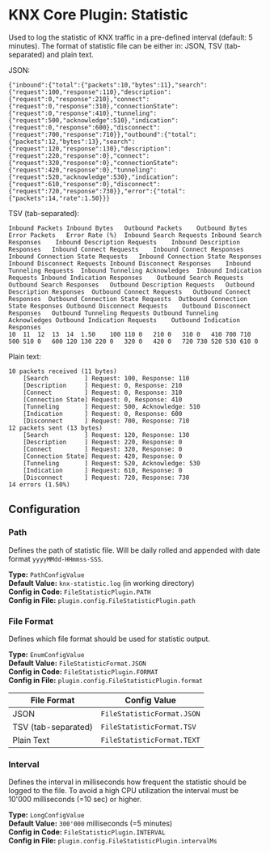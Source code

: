 # KNX Core Plugin: Statistic

Used to log the statistic of KNX traffic in a pre-defined interval (default: 5 minutes).
The format of statistic file can be either in: JSON, TSV (tab-separated) and plain text.

JSON:
```
{"inbound":{"total":{"packets":10,"bytes":11},"search":{"request":100,"response":110},"description":{"request":0,"response":210},"connect":{"request":0,"response":310},"connectionState":{"request":0,"response":410},"tunneling":{"request":500,"acknowledge":510},"indication":{"request":0,"response":600},"disconnect":{"request":700,"response":710}},"outbound":{"total":{"packets":12,"bytes":13},"search":{"request":120,"response":130},"description":{"request":220,"response":0},"connect":{"request":320,"response":0},"connectionState":{"request":420,"response":0},"tunneling":{"request":520,"acknowledge":530},"indication":{"request":610,"response":0},"disconnect":{"request":720,"response":730}},"error":{"total":{"packets":14,"rate":1.50}}}
```

TSV (tab-separated):
```
Inbound Packets	Inbound Bytes	Outbound Packets	Outbound Bytes	Error Packets	Error Rate (%)	Inbound Search Requests	Inbound Search Responses	Inbound Description Requests	Inbound Description Responses	Inbound Connect Requests	Inbound Connect Responses	Inbound Connection State Requests	Inbound Connection State Responses	Inbound Disconnect Requests	Inbound Disconnect Responses	Inbound Tunneling Requests	Inbound Tunneling Acknowledges	Inbound Indication Requests	Inbound Indication Responses	Outbound Search Requests	Outbound Search Responses	Outbound Description Requests	Outbound Description Responses	Outbound Connect Requests	Outbound Connect Responses	Outbound Connection State Requests	Outbound Connection State Responses	Outbound Disconnect Requests	Outbound Disconnect Responses	Outbound Tunneling Requests	Outbound Tunneling Acknowledges	Outbound Indication Requests	Outbound Indication Responses
10	11	12	13	14	1.50	100	110	0	210	0	310	0	410	700	710	500	510	0	600	120	130	220	0	320	0	420	0	720	730	520	530	610	0
```

Plain text:
```
10 packets received (11 bytes)
	[Search          ] Request: 100, Response: 110
	[Description     ] Request: 0, Response: 210
	[Connect         ] Request: 0, Response: 310
	[Connection State] Request: 0, Response: 410
	[Tunneling       ] Request: 500, Acknowledge: 510
	[Indication      ] Request: 0, Response: 600
	[Disconnect      ] Request: 700, Response: 710
12 packets sent (13 bytes)
	[Search          ] Request: 120, Response: 130
	[Description     ] Request: 220, Response: 0
	[Connect         ] Request: 320, Response: 0
	[Connection State] Request: 420, Response: 0
	[Tunneling       ] Request: 520, Acknowledge: 530
	[Indication      ] Request: 610, Response: 0
	[Disconnect      ] Request: 720, Response: 730
14 errors (1.50%)
```

## Configuration

### Path

Defines the path of statistic file. Will be daily rolled and appended with date format `yyyyMMdd-HHmmss-SSS`.

**Type:** `PathConfigValue` \
**Default Value:** `knx-statistic.log` (in working directory) \
**Config in Code:** `FileStatisticPlugin.PATH`  \
**Config in File:** `plugin.config.FileStatisticPlugin.path`

### File Format

Defines which file format should be used for statistic output.

**Type:** `EnumConfigValue` \
**Default Value:** `FileStatisticFormat.JSON` \
**Config in Code:** `FileStatisticPlugin.FORMAT` \
**Config in File:** `plugin.config.FileStatisticPlugin.format`

| File Format | Config Value |
| --- | --- |
| JSON | `FileStatisticFormat.JSON` |
| TSV (tab-separated) | `FileStatisticFormat.TSV` |
| Plain Text | `FileStatisticFormat.TEXT` |

### Interval

Defines the interval in milliseconds how frequent the statistic should be 
logged to the file. To avoid a high CPU utilization the interval must be
10'000 milliseconds (=10 sec) or higher.

**Type:** `LongConfigValue` \
**Default Value:** `300'000` milliseconds (=5 minutes) \
**Config in Code:** `FileStatisticPlugin.INTERVAL` \
**Config in File:** `plugin.config.FileStatisticPlugin.intervalMs`
